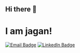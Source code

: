 ## Hi there 👋
# I am jagan!

[![Email Badge](https://img.shields.io/badge/Email-D14836?style=flat&logo=gmail&logoColor=white)](mailto:jaganathbabu025@gmail.com)
[![LinkedIn Badge](https://img.shields.io/badge/LinkedIn-0A66C2?style=flat&logo=linkedin&logoColor=white)](https://linkedin.com/in/jaganathb)

